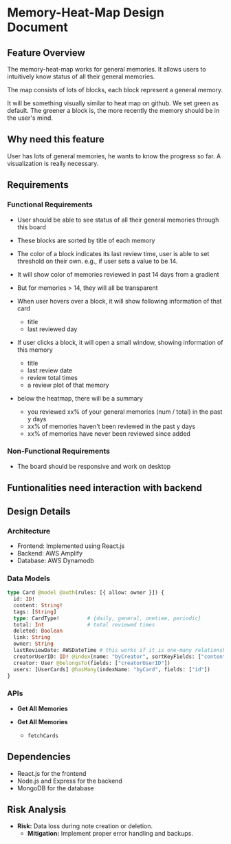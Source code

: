 # Memory-Heat-Map Design Document

## Feature Overview
The memory-heat-map works for general memories. It allows users to intuitively know status of all their general memories. 

The map consists of lots of blocks, each block represent a general memory.

It will be something visually similar to heat map on github. We set green as default. The greener a block is, the more recently the memory should be in the user's mind.

## Why need this feature
User has lots of general memories, he wants to know the progress so far. A visualization is really necessary.


## Requirements
### Functional Requirements
- User should be able to see status of all their general memories through this board
- These blocks are sorted by title of each memory
- The color of a block indicates its last review time, user is able to set threshold on their own.
e.g., if user sets a value to be 14.
- It will show color of memories reviewed in past 14 days from a gradient
- But for memories > 14, they will all be transparent

- When user hovers over a block, it will show following information of that card
  - title
  - last reviewed day
- If user clicks a block, it will open a small window, showing information of this memory
  - title
  - last review date
  - review total times
  - a review plot of that memory
- below the heatmap, there will be a summary
  - you reviewed xx% of your general memories (num / total) in the past y days
  - xx% of memories haven't been reviewed in the past y days
  - xx% of memories have never been reviewed since added




### Non-Functional Requirements
- The board should be responsive and work on desktop


## Funtionalities need interaction with backend


## Design Details
### Architecture
- Frontend: Implemented using React.js
- Backend: AWS Amplify
- Database: AWS Dynamodb

### Data Models
```Graphql
type Card @model @auth(rules: [{ allow: owner }]) {
  id: ID!
  content: String!
  tags: [String]
  type: CardType!         # {daily, general, onetime, periodic}
  total: Int              # total reviewed times
  deleted: Boolean
  link: String
  owner: String
  lastReviewDate: AWSDateTime # this works if it is one-many relationship
  creatorUserID: ID! @index(name: "byCreator", sortKeyFields: ["content"])  # new field
  creator: User @belongsTo(fields: ["creatorUserID"])                          # new field
  users: [UserCards] @hasMany(indexName: "byCard", fields: ["id"])
}
```

### APIs
- **Get All Memories**

- **Get All Memories**
  - `fetchCards`

## Dependencies
- React.js for the frontend
- Node.js and Express for the backend
- MongoDB for the database

## Risk Analysis
- **Risk:** Data loss during note creation or deletion.
  - **Mitigation:** Implement proper error handling and backups.

